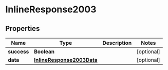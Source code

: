 # InlineResponse2003

## Properties
Name | Type | Description | Notes
------------ | ------------- | ------------- | -------------
**success** | **Boolean** |  |  [optional]
**data** | [**InlineResponse2003Data**](InlineResponse2003Data.md) |  |  [optional]
